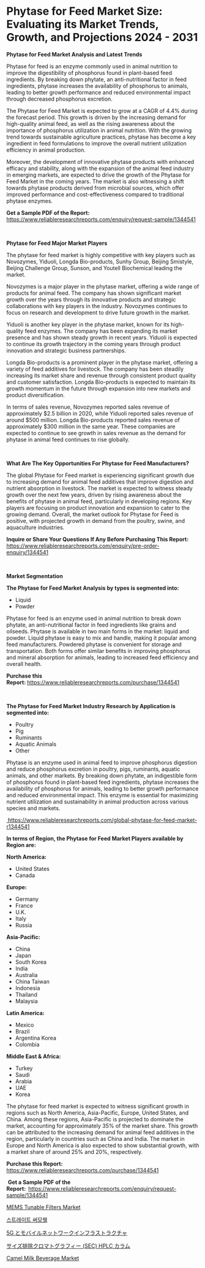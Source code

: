 <p><h1>Phytase for Feed Market Size: Evaluating its Market Trends, Growth, and Projections 2024 - 2031</h1></p><p><strong>Phytase for Feed Market Analysis and Latest Trends</strong></p>
<p><p>Phytase for feed is an enzyme commonly used in animal nutrition to improve the digestibility of phosphorus found in plant-based feed ingredients. By breaking down phytate, an anti-nutritional factor in feed ingredients, phytase increases the availability of phosphorus to animals, leading to better growth performance and reduced environmental impact through decreased phosphorus excretion.</p><p>The Phytase for Feed Market is expected to grow at a CAGR of 4.4% during the forecast period. This growth is driven by the increasing demand for high-quality animal feed, as well as the rising awareness about the importance of phosphorus utilization in animal nutrition. With the growing trend towards sustainable agriculture practices, phytase has become a key ingredient in feed formulations to improve the overall nutrient utilization efficiency in animal production.</p><p>Moreover, the development of innovative phytase products with enhanced efficacy and stability, along with the expansion of the animal feed industry in emerging markets, are expected to drive the growth of the Phytase for Feed Market in the coming years. The market is also witnessing a shift towards phytase products derived from microbial sources, which offer improved performance and cost-effectiveness compared to traditional phytase enzymes.</p></p>
<p><strong>Get a Sample PDF of the Report:&nbsp;</strong> <a href="https://www.reliableresearchreports.com/enquiry/request-sample/1344541">https://www.reliableresearchreports.com/enquiry/request-sample/1344541</a></p>
<p>&nbsp;</p>
<p><strong>Phytase for Feed Major Market Players</strong></p>
<p><p>The phytase for feed market is highly competitive with key players such as Novozymes, Yiduoli, Longda Bio-products, Sunhy Group, Beijing Smistyle, Beijing Challenge Group, Sunson, and Youtell Biochemical leading the market.</p><p>Novozymes is a major player in the phytase market, offering a wide range of products for animal feed. The company has shown significant market growth over the years through its innovative products and strategic collaborations with key players in the industry. Novozymes continues to focus on research and development to drive future growth in the market.</p><p>Yiduoli is another key player in the phytase market, known for its high-quality feed enzymes. The company has been expanding its market presence and has shown steady growth in recent years. Yiduoli is expected to continue its growth trajectory in the coming years through product innovation and strategic business partnerships.</p><p>Longda Bio-products is a prominent player in the phytase market, offering a variety of feed additives for livestock. The company has been steadily increasing its market share and revenue through consistent product quality and customer satisfaction. Longda Bio-products is expected to maintain its growth momentum in the future through expansion into new markets and product diversification.</p><p>In terms of sales revenue, Novozymes reported sales revenue of approximately $2.5 billion in 2020, while Yiduoli reported sales revenue of around $500 million. Longda Bio-products reported sales revenue of approximately $300 million in the same year. These companies are expected to continue to see growth in sales revenue as the demand for phytase in animal feed continues to rise globally.</p></p>
<p>&nbsp;</p>
<p><strong>What Are The Key Opportunities For Phytase for Feed Manufacturers?</strong></p>
<p><p>The global Phytase for Feed market is experiencing significant growth due to increasing demand for animal feed additives that improve digestion and nutrient absorption in livestock. The market is expected to witness steady growth over the next few years, driven by rising awareness about the benefits of phytase in animal feed, particularly in developing regions. Key players are focusing on product innovation and expansion to cater to the growing demand. Overall, the market outlook for Phytase for Feed is positive, with projected growth in demand from the poultry, swine, and aquaculture industries.</p></p>
<p><strong>Inquire or Share Your Questions If Any Before Purchasing This Report:</strong> <a href="https://www.reliableresearchreports.com/enquiry/pre-order-enquiry/1344541">https://www.reliableresearchreports.com/enquiry/pre-order-enquiry/1344541</a></p>
<p>&nbsp;</p>
<p><strong>Market Segmentation</strong></p>
<p><strong>The Phytase for Feed Market Analysis by types is segmented into:</strong></p>
<p><ul><li>Liquid</li><li>Powder</li></ul></p>
<p><p>Phytase for feed is an enzyme used in animal nutrition to break down phytate, an anti-nutritional factor in feed ingredients like grains and oilseeds. Phytase is available in two main forms in the market: liquid and powder. Liquid phytase is easy to mix and handle, making it popular among feed manufacturers. Powdered phytase is convenient for storage and transportation. Both forms offer similar benefits in improving phosphorus and mineral absorption for animals, leading to increased feed efficiency and overall health.</p></p>
<p><strong>Purchase this Report:&nbsp;</strong><a href="https://www.reliableresearchreports.com/purchase/1344541">https://www.reliableresearchreports.com/purchase/1344541</a></p>
<p>&nbsp;</p>
<p><strong>The Phytase for Feed Market Industry Research by Application is segmented into:</strong></p>
<p><ul><li>Poultry</li><li>Pig</li><li>Ruminants</li><li>Aquatic Animals</li><li>Other</li></ul></p>
<p><p>Phytase is an enzyme used in animal feed to improve phosphorus digestion and reduce phosphorus excretion in poultry, pigs, ruminants, aquatic animals, and other markets. By breaking down phytate, an indigestible form of phosphorus found in plant-based feed ingredients, phytase increases the availability of phosphorus for animals, leading to better growth performance and reduced environmental impact. This enzyme is essential for maximizing nutrient utilization and sustainability in animal production across various species and markets.</p></p>
<p><a href="https://www.reliableresearchreports.com/global-phytase-for-feed-market-r1344541">&nbsp;https://www.reliableresearchreports.com/global-phytase-for-feed-market-r1344541</a></p>
<p><strong>In terms of Region, the Phytase for Feed Market Players available by Region are:</strong></p>
<p>
    <p> <strong> North America: </strong>
        <ul>
            <li>United States</li>
            <li>Canada</li>
        </ul>
        </p> 
    <p> <strong> Europe: </strong>
        <ul>
            <li>Germany</li>
            <li>France</li>
            <li>U.K.</li>
            <li>Italy</li>
            <li>Russia</li>
        </ul>
        </p> 
    <p> <strong> Asia-Pacific: </strong>
        <ul>
            <li>China</li>
            <li>Japan</li>
            <li>South Korea</li>
            <li>India</li>
            <li>Australia</li>
            <li>China Taiwan</li>
            <li>Indonesia</li>
            <li>Thailand</li>
            <li>Malaysia</li>
        </ul>
        </p> 
    <p> <strong> Latin America: </strong>
        <ul>
            <li>Mexico</li>
            <li>Brazil</li>
            <li>Argentina Korea</li>
            <li>Colombia</li>
        </ul>
        </p> 
    <p> <strong> Middle East & Africa: </strong>
        <ul>
            <li>Turkey</li>
            <li>Saudi</li>
            <li>Arabia</li>
            <li>UAE</li>
            <li>Korea</li>
        </ul>
    </p>
    </p>
<p><p>The phytase for feed market is expected to witness significant growth in regions such as North America, Asia-Pacific, Europe, United States, and China. Among these regions, Asia-Pacific is projected to dominate the market, accounting for approximately 35% of the market share. This growth can be attributed to the increasing demand for animal feed additives in the region, particularly in countries such as China and India. The market in Europe and North America is also expected to show substantial growth, with a market share of around 25% and 20%, respectively.</p></p>
<p><strong>Purchase this Report: </strong><a href="https://www.reliableresearchreports.com/purchase/1344541">https://www.reliableresearchreports.com/purchase/1344541</a></p>
<p>&nbsp;<strong>Get a Sample PDF of the Report:&nbsp;&nbsp;</strong><a href="https://www.reliableresearchreports.com/enquiry/request-sample/1344541">https://www.reliableresearchreports.com/enquiry/request-sample/1344541</a></p>
<p><strong></strong></p>
<p><p><a href="https://issuu.com/reportprime-2/docs/mems-tunable-filters-market-size-2030.pptx">MEMS Tunable Filters Market</a></p><p><a href="https://github.com/RonSpencer61/Market-Research-Report-List-1/blob/main/979619991408.md">스트레이트 써모웰</a></p><p><a href="https://github.com/avbqbctihcbe2/Market-Research-Report-List-2/blob/main/8568061100109.md">5G とモバイルネットワークインフラストラクチャ</a></p><p><a href="https://github.com/luffiazaza/Market-Research-Report-List-1/blob/main/8362977100110.md">サイズ排除クロマトグラフィー (SEC) HPLC カラム</a></p><p><a href="https://github.com/barbarakss89/Market-Research-Report-List-1/blob/main/camel-milk-beverage-market.md">Camel Milk Beverage Market</a></p></p>